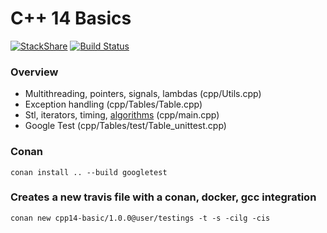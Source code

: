 # C++ 14 Basics
[![StackShare](https://img.shields.io/badge/tech-stack-0690fa.svg?style=flat)](https://stackshare.io/graphai/graphai)
[![Build Status](https://travis-ci.org/martibayoalemany/cpp14-basics.svg?branch=master)](https://travis-ci.org/martibayoalemany/cpp14-basics)

### Overview
- Multithreading, pointers, signals, lambdas (cpp/Utils.cpp) 
- Exception handling (cpp/Tables/Table.cpp)
- Stl, iterators, timing, [algorithms](http://en.cppreference.com/w/cpp/algorithm) (cpp/main.cpp) 
- Google Test (cpp/Tables/test/Table\_unittest.cpp)

### Conan
```
conan install .. --build googletest
```

### Creates a new travis file with a conan, docker, gcc integration
```
conan new cpp14-basic/1.0.0@user/testings -t -s -cilg -cis
```
